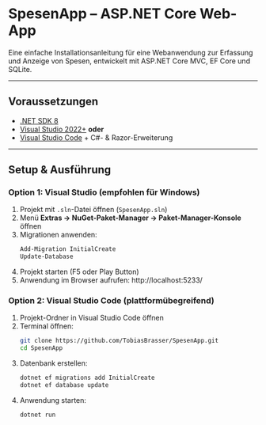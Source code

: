 # SpesenApp – ASP.NET Core Web-App

Eine einfache Installationsanleitung für eine Webanwendung zur Erfassung und Anzeige von Spesen, entwickelt mit ASP.NET Core MVC, EF Core und SQLite.

---

## Voraussetzungen

- [.NET SDK 8](https://dotnet.microsoft.com/download/dotnet/8.0)
- [Visual Studio 2022+](https://visualstudio.microsoft.com/de/) **oder**
- [Visual Studio Code](https://code.visualstudio.com/) + C#- & Razor-Erweiterung

---

## Setup & Ausführung

### Option 1: Visual Studio (empfohlen für Windows)

1. Projekt mit `.sln`-Datei öffnen (`SpesenApp.sln`)
2. Menü **Extras → NuGet-Paket-Manager → Paket-Manager-Konsole** öffnen
3. Migrationen anwenden:
   ```powershell
   Add-Migration InitialCreate
   Update-Database
4. Projekt starten (F5 oder Play Button)
5. Anwendung im Browser aufrufen: http://localhost:5233/

### Option 2: Visual Studio Code (plattformübegreifend)

1. Projekt-Ordner in Visual Studio Code öffnen
2. Terminal öffnen:
   ```bash
   git clone https://github.com/TobiasBrasser/SpesenApp.git
   cd SpesenApp
3. Datenbank erstellen:
   ```bash
   dotnet ef migrations add InitialCreate
   dotnet ef database update
4. Anwendung starten: 
   ```bash
   dotnet run